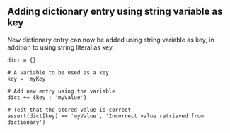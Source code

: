 ## Adding dictionary entry using string variable as key

New dictionary entry can now be added using string variable as key, 
in addition to using string literal as key.

```meson
dict = {}

# A variable to be used as a key
key = 'myKey'

# Add new entry using the variable
dict += {key : 'myValue'}

# Test that the stored value is correct 
assert(dict[key] == 'myValue', 'Incorrect value retrieved from dictionary')
```
